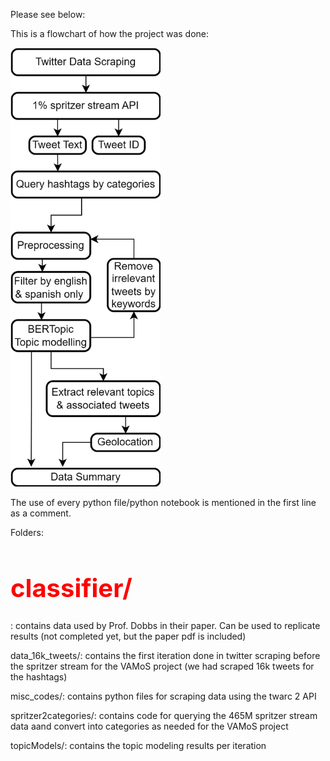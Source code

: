 Please see below:

This is a flowchart of how the project was done:

<img src="https://github.com/keshariS/dataScrapers/blob/main/allScraper_Twitter/tw.png" width="240">

The use of every python file/python notebook is mentioned in the first line as a comment.

Folders:

<h1 style="color:red;font-size:40px;">classifier/</h1>: contains data used by Prof. Dobbs in their paper. Can be used to replicate results (not completed yet, but the paper pdf is included)

data_16k_tweets/: contains the first iteration done in twitter scraping before the spritzer stream for the VAMoS project (we had scraped 16k tweets for the hashtags)

misc_codes/: contains python files for scraping data using the twarc 2 API

spritzer2categories/: contains code for querying the 465M spritzer stream data aand convert into categories as needed for the VAMoS project

topicModels/: contains the topic modeling results per iteration

